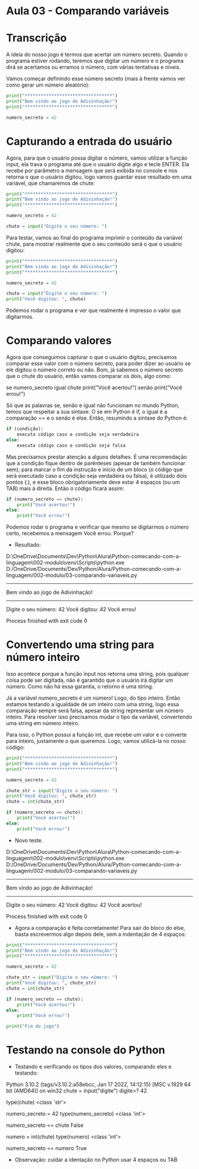 
# Aula 03 - Comparando variáveis

# Transcrição
A ideia do nosso jogo é termos que acertar um número secreto. Quando o programa estiver rodando, teremos que digitar um número e o programa dirá se acertamos ou erramos o número, com várias tentativas e níveis.

Vamos começar definindo esse número secreto (mais à frente vamos ver como gerar um número aleatório):

~~~~python
print("*********************************")
print("Bem vindo ao jogo de Adivinhação!")
print("*********************************")

numero_secreto = 42
~~~~


# Capturando a entrada do usuário
Agora, para que o usuário possa digitar o número, vamos utilizar a função input, ela trava o programa até que o usuário digite algo e tecle ENTER. Ela recebe por parâmetro a mensagem que será exibida no console e nos retorna o que o usuário digitou, logo vamos guardar esse resultado em uma variável, que chamaremos de chute:

~~~~python
print("*********************************")
print("Bem vindo ao jogo de Adivinhação!")
print("*********************************")

numero_secreto = 42

chute = input("Digite o seu número: ")
~~~~


Para testar, vamos ao final do programa imprimir o conteúdo da variável chute, para mostrar realmente que o seu conteúdo será o que o usuário digitou:

~~~~python
print("*********************************")
print("Bem vindo ao jogo de Adivinhação!")
print("*********************************")

numero_secreto = 42

chute = input("Digite o seu número: ")
print("Você digitou: ", chute)
~~~~

Podemos rodar o programa e ver que realmente é impresso o valor que digitarmos.





# Comparando valores
Agora que conseguimos capturar o que o usuário digitou, precisamos comparar esse valor com o número secreto, para poder dizer ao usuário se ele digitou o número correto ou não. Bom, já sabemos o número secreto que o chute do usuário, então vamos comparar os dois, algo como:

se numero_secreto igual chute
    print("Você acertou!")
senão
    print("Você errou!")

Só que as palavras se, senão e igual não funcionam no mundo Python, temos que respeitar a sua sintaxe. O se em Python é if, o igual é a comparação == e o senão é else. Então, resumindo a sintaxe do Python é:

~~~~python
if (condição):
    executa código caso a condição seja verdadeira
else:
    executa código caso a condição seja falsa
~~~~

Mas precisamos prestar atenção a alguns detalhes. É uma recomendação que a condição fique dentro de parênteses (apesar de também funcionar sem); para marcar o fim da instrução e início de um bloco (o código que será executado caso a condição seja verdadeira ou falsa), é utilizado dois pontos (:), e esse bloco obrigatoriamente deve estar 4 espaços (ou um TAB) mais à direita. Então o código ficará assim:

~~~~python
if (numero_secreto == chute):
    print("Você acertou!")
else:
    print("Você errou!")
~~~~

Podemos rodar o programa e verificar que mesmo se digitarmos o número certo, recebemos a mensagem Você errou. Porque?

- Resultado:

D:\OneDrive\Documents\Dev\Python\Alura\Python-comecando-com-a-linguagem\002-modulo\venv\Scripts\python.exe D:/OneDrive/Documents/Dev/Python/Alura/Python-comecando-com-a-linguagem/002-modulo/03-comparando-variaveis.py
*********************************
Bem vindo ao jogo de Adivinhação!
*********************************
Digite o seu número: 42
Você digitou:  42
Você errou!

Process finished with exit code 0






# Convertendo uma string para número inteiro
Isso acontece porque a função input nos retorna uma string, pois qualquer coisa pode ser digitada, não é garantido que o usuário irá digitar um número. Como não há essa garantia, o retorno é uma string.

Já a variável numero_secreto é um número! Logo, do tipo inteiro. Então estamos testando a igualdade de um inteiro com uma string, logo essa comparação sempre será falsa, apesar da string representar um número inteiro. Para resolver isso precisamos mudar o tipo da variável, convertendo uma string em número inteiro.

Para isso, o Python possui a função int, que recebe um valor e o converte para inteiro, justamente o que queremos. Logo, vamos utilizá-la no nosso código:

~~~~python
print("*********************************")
print("Bem vindo ao jogo de Adivinhação!")
print("*********************************")

numero_secreto = 42

chute_str = input("Digite o seu número: ")
print("Você digitou: ", chute_str)
chute = int(chute_str)

if (numero_secreto == chute):
    print("Você acertou!")
else:
    print("Você errou!")
~~~~



- Novo teste.

D:\OneDrive\Documents\Dev\Python\Alura\Python-comecando-com-a-linguagem\002-modulo\venv\Scripts\python.exe D:/OneDrive/Documents/Dev/Python/Alura/Python-comecando-com-a-linguagem/002-modulo/03-comparando-variaveis.py
*********************************
Bem vindo ao jogo de Adivinhação!
*********************************
Digite o seu número: 42
Você digitou:  42
Você acertou!

Process finished with exit code 0



- Agora a comparação é feita corretamente! Para sair do bloco do else, basta escrevermos algo depois dele, sem a indentação de 4 espaços:

~~~~python
print("*********************************")
print("Bem vindo ao jogo de Adivinhação!")
print("*********************************")

numero_secreto = 42

chute_str = input("Digite o seu número: ")
print("Você digitou: ", chute_str)
chute = int(chute_str)

if (numero_secreto == chute):
    print("Você acertou!")
else:
    print("Você errou!")

print("Fim do jogo")
~~~~





# Testando na console do Python
- Testando e verificando os tipos dos valores, comparando eles e testando:

Python 3.10.2 (tags/v3.10.2:a58ebcc, Jan 17 2022, 14:12:15) [MSC v.1929 64 bit (AMD64)] on win32
chute = input("digite")
digite>? 42

type(chute)
<class 'str'>

numero_secreto = 42
type(numero_secreto)
<class 'int'>

numero_secreto == chute
False

numero = int(chute)
type(numero)
<class 'int'>

numero_secreto == numero
True




- Observação:
cuidar a identação no Python
usar 4 espaços ou TAB